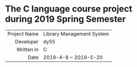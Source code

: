 # The C language course project during 2019 Spring Semester

|  |  |
| ---: | :--- |
| Project Name | Library Management System |
| Developer | dy55 |
| Written in | C |
| Date | 2019-4-8 ~ 2019-5-20 |
